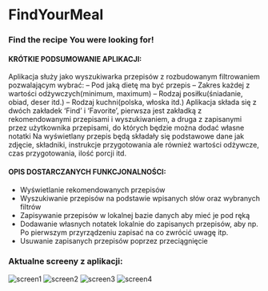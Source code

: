 # FindYourMeal
### Find the recipe You were looking for!

#### KRÓTKIE PODSUMOWANIE APLIKACJI:
Aplikacja służy jako wyszukiwarka przepisów z rozbudowanym filtrowaniem pozwalającym wybrać:
– Pod jaką dietę ma być przepis
– Zakres każdej z wartości odżywczych(minimum, maximum)
– Rodzaj posiłku(śniadanie, obiad, deser itd.)
– Rodzaj kuchni(polska, włoska itd.)
Aplikacja składa się z dwóch zakładek ‘Find’ i ‘Favorite’, pierwsza jest zakładką z rekomendowanymi przepisami i
wyszukiwaniem, a druga z zapisanymi przez użytkownika przepisami, do których będzie można dodać własne
notatki
Na wyświetlany przepis będą składały się podstawowe dane jak zdjęcie, składniki, instrukcje przygotowania ale
również wartości odżywcze, czas przygotowania, ilość porcji itd.

#### OPIS DOSTARCZANYCH FUNKCJONALNOŚCI:

- Wyświetlanie rekomendowanych przepisów
- Wyszukiwanie przepisów na podstawie wpisanych słów oraz wybranych filtrów
- Zapisywanie przepisów w lokalnej bazie danych aby mieć je pod ręką
- Dodawanie własnych notatek lokalnie do zapisanych przepisów, aby np. Po pierwszym przyrządzeniu zapisać na co zwrócić uwagę itp.
- Usuwanie zapisanych przepisów poprzez przeciągnięcie

### Aktualne screeny z aplikacji:

![screen1](https://github.com/piotrc33/FindYourMeal/assets/73281734/788434e9-eb32-4ab7-85ba-dfe771481439)
![screen2](https://github.com/piotrc33/FindYourMeal/assets/73281734/9fa43496-f9c2-4f43-a6df-1231b7b00fc6)
![screen3](https://github.com/piotrc33/FindYourMeal/assets/73281734/0abf27c4-cd71-4c74-8cfb-12c23ccbfae8)
![screen4](https://github.com/piotrc33/FindYourMeal/assets/73281734/927cfda4-a6b4-4ef8-9f16-46f8950f9373)
